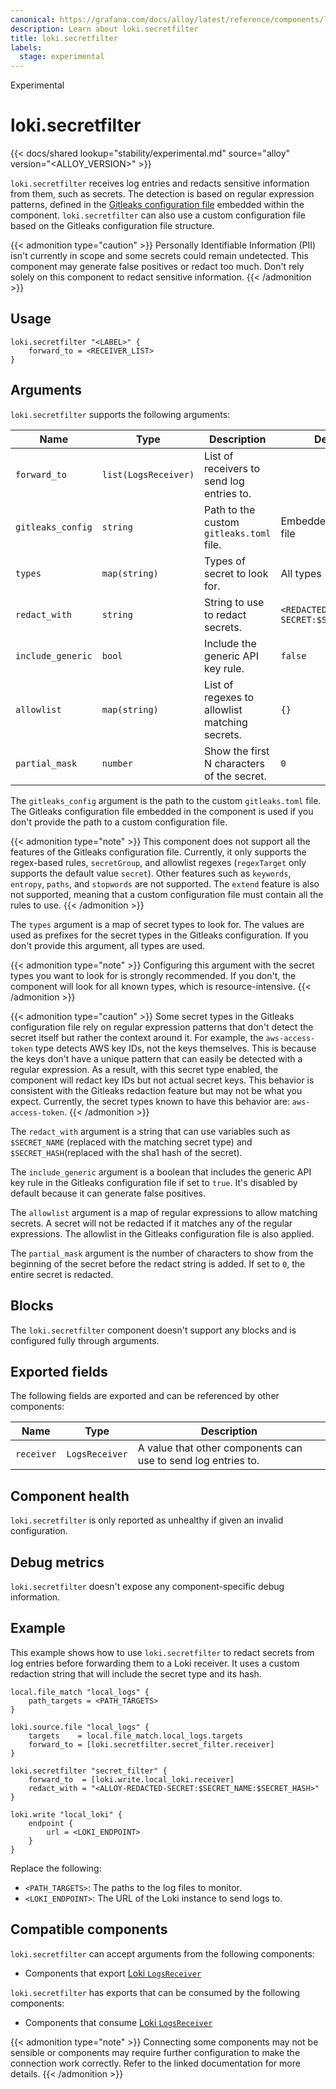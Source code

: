 ```yaml
---
canonical: https://grafana.com/docs/alloy/latest/reference/components/loki/loki.secretfilter/
description: Learn about loki.secretfilter
title: loki.secretfilter
labels:
  stage: experimental
---
```


<span class="badge docs-labels__stage docs-labels__item">Experimental</span>

# loki.secretfilter

{{< docs/shared lookup="stability/experimental.md" source="alloy" version="<ALLOY_VERSION>" >}}

`loki.secretfilter` receives log entries and redacts sensitive information from them, such as secrets.
The detection is based on regular expression patterns, defined in the [Gitleaks configuration file][gitleaks] embedded within the component.
`loki.secretfilter` can also use a custom configuration file based on the Gitleaks configuration file structure.

{{< admonition type="caution" >}}
Personally Identifiable Information (PII) isn't currently in scope and some secrets could remain undetected.
This component may generate false positives or redact too much.
Don't rely solely on this component to redact sensitive information.
{{< /admonition >}}

[gitleaks]: https://github.com/gitleaks/gitleaks/blob/master/config/gitleaks.toml

## Usage

```alloy
loki.secretfilter "<LABEL>" {
    forward_to = <RECEIVER_LIST>
}
```

## Arguments

`loki.secretfilter` supports the following arguments:

Name                     | Type                 | Description                                     | Default                          | Required
-------------------------|----------------------|-------------------------------------------------|----------------------------------|---------
`forward_to`             | `list(LogsReceiver)` | List of receivers to send log entries to.       |                                  | yes
`gitleaks_config`        | `string`             | Path to the custom `gitleaks.toml` file.        | Embedded Gitleaks file           | no
`types`                  | `map(string)`        | Types of secret to look for.                    | All types                        | no
`redact_with`            | `string`             | String to use to redact secrets.                | `<REDACTED-SECRET:$SECRET_NAME>` | no
`include_generic`        | `bool`               | Include the generic API key rule.               | `false`                          | no
`allowlist`              | `map(string)`        | List of regexes to allowlist matching secrets.  | `{}`                             | no
`partial_mask`           | `number`             | Show the first N characters of the secret.      | `0`                              | no

The `gitleaks_config` argument is the path to the custom `gitleaks.toml` file.
The Gitleaks configuration file embedded in the component is used if you don't provide the path to a custom configuration file.

{{< admonition type="note" >}}
This component does not support all the features of the Gitleaks configuration file. Currently, it only supports the regex-based rules, `secretGroup`, and allowlist regexes (`regexTarget` only supports the default value `secret`). Other features such as `keywords`, `entropy`, `paths`, and `stopwords` are not supported. The `extend` feature is also not supported, meaning that a custom configuration file must contain all the rules to use.
{{< /admonition >}}

The `types` argument is a map of secret types to look for. The values are used as prefixes for the secret types in the Gitleaks configuration. If you don't provide this argument, all types are used.

{{< admonition type="note" >}}
Configuring this argument with the secret types you want to look for is strongly recommended.
If you don't, the component will look for all known types, which is resource-intensive.
{{< /admonition >}}

{{< admonition type="caution" >}}
Some secret types in the Gitleaks configuration file rely on regular expression patterns that don't detect the secret itself but rather the context around it.
For example, the `aws-access-token` type detects AWS key IDs, not the keys themselves.
This is because the keys don't have a unique pattern that can easily be detected with a regular expression.
As a result, with this secret type enabled, the component will redact key IDs but not actual secret keys.
This behavior is consistent with the Gitleaks redaction feature but may not be what you expect.
Currently, the secret types known to have this behavior are: `aws-access-token`.
{{< /admonition >}}

The `redact_with` argument is a string that can use variables such as `$SECRET_NAME` (replaced with the matching secret type) and `$SECRET_HASH`(replaced with the sha1 hash of the secret).

The `include_generic` argument is a boolean that includes the generic API key rule in the Gitleaks configuration file if set to `true`. It's disabled by default because it can generate false positives.

The `allowlist` argument is a map of regular expressions to allow matching secrets.
A secret will not be redacted if it matches any of the regular expressions. The allowlist in the Gitleaks configuration file is also applied.

The `partial_mask` argument is the number of characters to show from the beginning of the secret before the redact string is added.
If set to `0`, the entire secret is redacted.

## Blocks

The `loki.secretfilter` component doesn't support any blocks and is configured fully through arguments.

## Exported fields

The following fields are exported and can be referenced by other components:

| Name       | Type           | Description                                                   |
| ---------- | -------------- | ------------------------------------------------------------- |
| `receiver` | `LogsReceiver` | A value that other components can use to send log entries to. |

## Component health

`loki.secretfilter` is only reported as unhealthy if given an invalid configuration.

## Debug metrics

`loki.secretfilter` doesn't expose any component-specific debug information.

## Example

This example shows how to use `loki.secretfilter` to redact secrets from log entries before forwarding them to a Loki receiver.
It uses a custom redaction string that will include the secret type and its hash.

```alloy
local.file_match "local_logs" {
	path_targets = <PATH_TARGETS>
}

loki.source.file "local_logs" {
	targets    = local.file_match.local_logs.targets
	forward_to = [loki.secretfilter.secret_filter.receiver]
}

loki.secretfilter "secret_filter" {
	forward_to  = [loki.write.local_loki.receiver]
	redact_with = "<ALLOY-REDACTED-SECRET:$SECRET_NAME:$SECRET_HASH>"
}

loki.write "local_loki" {
	endpoint {
		url = <LOKI_ENDPOINT>
	}
}
```
Replace the following:
  - `<PATH_TARGETS>`: The paths to the log files to monitor.
  - `<LOKI_ENDPOINT>`: The URL of the Loki instance to send logs to.

<!-- START GENERATED COMPATIBLE COMPONENTS -->

## Compatible components

`loki.secretfilter` can accept arguments from the following components:

- Components that export [Loki `LogsReceiver`](../../../compatibility/#loki-logsreceiver-exporters)

`loki.secretfilter` has exports that can be consumed by the following components:

- Components that consume [Loki `LogsReceiver`](../../../compatibility/#loki-logsreceiver-consumers)

{{< admonition type="note" >}}
Connecting some components may not be sensible or components may require further configuration to make the connection work correctly.
Refer to the linked documentation for more details.
{{< /admonition >}}

<!-- END GENERATED COMPATIBLE COMPONENTS -->
